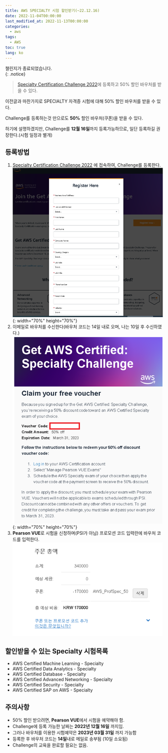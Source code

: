 ```yaml
---
title: AWS SPECIALTY 시험 할인받기(~22.12.16)
date: 2022-11-04T00:00:00
last_modified_at: 2022-11-13T00:00:00
categories:
  - aws
tags:
  - AWS
toc: true  
lang: ko
---
```

챌린지가 종료되었습니다.  
{: .notice}
> [Specialty Certification Challenge 2022](https://pages.awscloud.com/GLOBAL-ln-GC-TrainCert-Specialty-Certification-Challenge-2022-reg.html)에 등록하고 50% 할인 바우처를 받을 수 있다.

이전글과 마찬가지로 SPECIALTY 자격증 시험에 대해 50% 할인 바우처를 받을 수 있다.  

Challenge를 등록하는것 만으로도 **50%** 할인 바우처(쿠폰)을 받을 수 있다.  

하기에 설명하겠지만, Challenge를 **12월 16일**까지 등록가능하므로, 일단 등록하길 권장한다.(시험 일정과 별개)

## 등록방법
1. [Specialty Certification Challenge 2022](https://pages.awscloud.com/GLOBAL-ln-GC-TrainCert-Specialty-Certification-Challenge-2022-reg.html) 에 접속하여, Challenge를 등록한다.  
![Exam001](/img/221104_AWSExam_1.png){: width="70%" height="70%"}
2. 이메일로 바우처를 수신한다(바우처 코드는 14일 내로 오며, 나는 10일 후 수신하였다.)  
![Exam002](/img/221104_AWSExam_2.png){: width="70%" height="70%"}
1. **Pearson VUE**로 시험을 신청하며(PSI가 아님) 프로모션 코드 입력란에 바우처 코드를 입력한다.  
![Exam003](/img/221104_AWSExam_3.png)


## 할인받을 수 있는 Specialty 시험목록
- AWS Certified Machine Learning - Specialty  
- AWS Certified Data Analytics - Specialty  
- AWS Certified Database - Specialty
- AWS Certified Advanced Networking - Specialty
- AWS Certified Security - Specialty
- AWS Certified SAP on AWS - Specialty

## 주의사항
- 50% 할인 받으려면, **Pearson VUE**에서 시험을 예약해야 함.
- Challenge에 등록 가능한 날짜는 **2022년 12월 16일** 까지임.
- 그러나 바우처를 이용한 시험예약은 **2023년 03월 31일** 까지 가능함
- 등록한 후 바우처 코드는 **14일**내로 메일로 송부됨 (10일 소요됨)
- Challenge의 교육을 완료할 필요는 없음.  